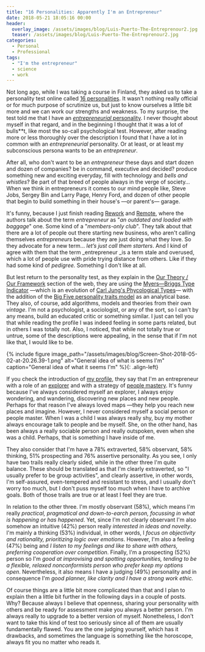 ```yaml
---
title: "16 Personalities: Apparently I'm an Entrepreneur"
date: 2018-05-21 18:05:16 00:00
header:
  overlay_image: /assets/images/blog/Luis-Puerto-The-Entreprenour2.jpg
  teaser: /assets/images/blog/Luis-Puerto-The-Entreprenour2.jpg
categories:
  - Personal
  - Professional
tags:
  - "I'm the entrepreneur"
  - science
  - work
---
```

Not long ago, while I was taking a course in Finland, they asked us to take a personality test online called [16 personalities](https://www.16personalities.com). It wasn't nothing really official or for much purpose of scrutinize us, but just to know ourselves a little bit more and we can work our strengths and weakness. To my surprise, the test told me that I have an [_entrepreneurial_ personality](https://www.16personalities.com/profiles/aac7d80816e2d). I never thought about myself in that regard, and in the beginning I thought that it was a lot of bulls**t, like most the so-call psychological test. However, after reading more or less thoroughly over the description I found that I have a lot in common with an _entrepreneurial_ personality. Or at least, or at least my subconscious persona wants to be an _entrepreneur_.

After all, who don't want to be an _entrepreneur_ these days and start dozen and dozen of companies? be in command, executive and decided? produce something new and exciting everyday, fill with technology and _bells and whistles_? Be part of that breed of people always in the verge of society… When we think in entrepreneurs it comes to our mind people like, Steve Jobs, Sergey Bin and Larry Page, Henry Ford, and dozen of other people that begin to build something in their house's —or parent's— garage.

It's funny, because I just finish reading [Rework](https://basecamp.com/books/rework) and [Remote](https://basecamp.com/books/remote), where the authors talk about the term _entrepreneur_ as "_an outdated and loaded with baggage_" one. Some kind of a "_members-only club_". They talk about that there are a lot of people out there starting new business, who aren't calling themselves _entrepreneurs_ because they are just doing what they love. So they advocate for a new term… _let’s just call them starters_. And I kind of agree with them that the term _entrepreneur _is a term stale and overused, which a lot of people use with pride trying distance from others. Like if they had some kind of _pedigree._ Something I don't like at all.

But lest return to the personality test, as they explain in the [Our Theory / Our Framework](https://www.16personalities.com/articles/our-theory) section of the web, they are using the [Myers—Briggs Type Indicator](https://en.wikipedia.org/wiki/Myers—Briggs_Type_Indicator#Criticism) —which is an evolution of [Carl Jung's Phycological Types](https://en.wikipedia.org/wiki/Psychological_Types)— with the addition of the [Big Five personality traits model](https://en.wikipedia.org/wiki/Big_Five_personality_traits) as an analytical base. They also, of course, add algorithms, models and theories from their own _vintage_. I'm not a psychologist, a sociologist, or any of the sort, so I can't by any means, build an educated critic or something similar. I just can tell you that while reading the profile I was indeed feeling in some parts related, but in others I was totally not. Also, I noticed, that while not totally true or untrue, some of the descriptions were appealing, in the sense that if I'm not like that, I would like to be.

{% include figure image_path="/assets/images/blog/Screen-Shot-2018-05-02-at-20.26.39-1.png" alt="General idea of what is seems I'm" caption="General idea of what it seems I'm" %}{: .align-left}

If you check the introduction of [my profile](https://www.16personalities.com/profiles/aac7d80816e2d), they say that I'm an entrepreneur with a role of an [explorer](https://www.16personalities.com/articles/roles-explorers) and with a strategy of [people mastery](https://www.16personalities.com/articles/strategies-people-mastery). It's funny because I've always considered myself an explorer, I always enjoy wondering, and wandering, discovering new places and new people. Perhaps for that reason I've always loved maps —they help you reach new places and imagine. However, I never considered myself a social person or people master. When I was a child I was always really shy, buy my mother always encourage talk to people and be myself. She, on the other hand, has been always a really sociable person and really outspoken, even when she was a child. Perhaps, that is something I have inside of me.

They also consider that I'm have a 78% extraverted, 58% observant, 58% thinking, 51% prospecting and 76% assertive personality. As you see, I only have two trails really clearly sided, while in the other three I'm quite balance. These should be translated as that I'm clearly extraverted, so "I usually prefer to be group activities", and clearly assertive, in other words, I'm self-assured, even-tempered and resistant to stress, and I usually don't worry too much, but I don't puss myself too much when I have to archive goals. Both of those trails are true or at least I feel they are true.

In relation to the other three. I'm mostly observant (58%), which means I'm really _practical, pragmatical and down-to-earch person, focussing in what is happening or has happened_. Yet, since I'm not clearly observant I'm also somehow an intuitive (42%) person really _interested in ideas and novelty_. I'm mainly a thinking (53%) individual, in other words, I _focus on objectivity and rationality, prioritizing logic over emotions_. However, I'm also a feeling (47%) being and _I listen to my feelings and like to share with others, preferring cooperation over competition_. Finally, I'm a prospecting (52%) person so I'm _good at improvising and spotting opportunities,_ _tending to be a flexible, relaxed nonconformists person who prefer keep my options open_. Nevertheless, it also means I have a judging (49%) personality and in consequence I'm _good planner, like clarity and I have a strong work ethic._

Of course things are a little bit more complicated than that and I plan to explain then a little bit further in the following days in a couple of posts. Why? Because always I believe that openness, sharing your personality with others and be ready for assessment make you always a better person. I'm always really to upgrade to a better version of myself. Nonetheless, I don't want to take this kind of test too seriously since all of them are usually fundamentally flawed. You are the one judging yourself, which has it drawbacks, and sometimes the language is something like the horoscope, always fit you no matter who reads it.
